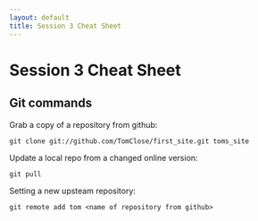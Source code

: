 ```yaml
---
layout: default
title: Session 3 Cheat Sheet
---
```


# Session 3 Cheat Sheet

## Git commands

Grab a copy of a repository from github:

    git clone git://github.com/TomClose/first_site.git toms_site

Update a local repo from a changed online version:

    git pull

Setting a new upsteam repository:

    git remote add tom <name of repository from github>


